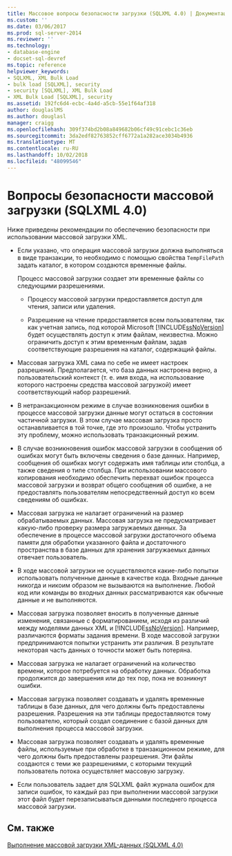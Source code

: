 ```yaml
---
title: Массовое вопросы безопасности загрузки (SQLXML 4.0) | Документация Майкрософт
ms.custom: ''
ms.date: 03/06/2017
ms.prod: sql-server-2014
ms.reviewer: ''
ms.technology:
- database-engine
- docset-sql-devref
ms.topic: reference
helpviewer_keywords:
- SQLXML, XML Bulk Load
- bulk load [SQLXML], security
- security [SQLXML], XML Bulk Load
- XML Bulk Load [SQLXML], security
ms.assetid: 192fc6d4-ecbc-4a4d-a5cb-55e1f64af318
author: douglaslMS
ms.author: douglasl
manager: craigg
ms.openlocfilehash: 309f374bd2b08a849682b06cf49c91cebc1c36eb
ms.sourcegitcommit: 3da2edf82763852cff6772a1a282ace3034b4936
ms.translationtype: MT
ms.contentlocale: ru-RU
ms.lasthandoff: 10/02/2018
ms.locfileid: "48099546"
---
```

# <a name="bulk-load-security-considerations-sqlxml-40"></a>Вопросы безопасности массовой загрузки (SQLXML 4.0)
  Ниже приведены рекомендации по обеспечению безопасности при использовании массовой загрузки XML.  
  
-   Если указано, что операция массовой загрузки должна выполняться в виде транзакции, то необходимо с помощью свойства `TempFilePath` задать каталог, в котором создаются временные файлы.  
  
     Процесс массовой загрузки создает эти временные файлы со следующими разрешениями.  
  
    -   Процессу массовой загрузки предоставляется доступ для чтения, записи или удаления.  
  
    -   Разрешение на чтение предоставляется всем пользователям, так как учетная запись, под которой Microsoft [!INCLUDE[ssNoVersion](../../../includes/ssnoversion-md.md)] будет осуществлять доступ к этим файлам, неизвестна. Можно ограничить доступ к этим временным файлам, задав соответствующие разрешения на каталог, содержащий файлы.  
  
-   Массовая загрузка XML сама по себе не имеет настроек разрешений. Предполагается, что база данных настроена верно, а пользовательский контекст (т. е. имя входа, на использование которого настроены средства массовой загрузкой) имеет соответствующий набор разрешений.  
  
-   В нетранзакционном режиме в случае возникновения ошибки в процессе массовой загрузки данные могут остаться в состоянии частичной загрузки. В этом случае массовая загрузка просто останавливается в той точке, где это произошло. Чтобы устранить эту проблему, можно использовать транзакционный режим.  
  
-   В случае возникновения ошибок массовой загрузки в сообщения об ошибках могут быть включены сведения о базе данных. Например, сообщения об ошибках могут содержать имя таблицы или столбца, а также сведения о типе столбца. При использовании массового копирования необходимо обеспечить перехват ошибок процесса массовой загрузки и возврат общего сообщения об ошибке, а не предоставлять пользователям непосредственный доступ ко всем сведениям об ошибках.  
  
-   Массовая загрузка не налагает ограничений на размер обрабатываемых данных. Массовая загрузка не предусматривает какую-либо проверку размера загружаемых данных. За обеспечение в процессе массовой загрузки достаточного объема памяти для обработки указанного файла и достаточного пространства в базе данных для хранения загружаемых данных отвечает пользователь.  
  
-   В ходе массовой загрузки не осуществляются какие-либо попытки использовать полученные данные в качестве кода. Входные данные никогда и никоим образом не вызываются на выполнение. Любой код или команды во входных данных рассматриваются как обычные данные и не выполняются.  
  
-   Массовая загрузка позволяет вносить в полученные данные изменения, связанные с форматированием, исходя из различий между моделями данных XML и [!INCLUDE[ssNoVersion](../../../includes/ssnoversion-md.md)]. Например, различаются форматы задания времени. В ходе массовой загрузки предпринимаются попытки устранить эти различия. В результате некоторая часть данных о точности может быть потеряна.  
  
-   Массовая загрузка не налагает ограничений на количество времени, которое потребуется на обработку данных. Обработка продолжится до завершения или до тех пор, пока не возникнут ошибки.  
  
-   Массовая загрузка позволяет создавать и удалять временные таблицы в базе данных, для чего должны быть предоставлены разрешения. Разрешения на эти таблицы предоставляются тому пользователю, который создал соединение с базой данных для выполнения процесса массовой загрузки.  
  
-   Массовая загрузка позволяет создавать и удалять временные файлы, используемые при обработке в транзакционном режиме, для чего должны быть предоставлены разрешения. Эти файлы создаются с теми же разрешениями, с которыми текущий пользователь потока осуществляет массовую загрузку.  
  
-   Если пользователь задает для SQLXML файл журнала ошибок для записи ошибок, то каждый раз при выполнении массовой загрузки этот файл будет перезаписываться данными последнего процесса массовой загрузки.  
  
## <a name="see-also"></a>См. также  
 [Выполнение массовой загрузки XML-данных &#40;SQLXML 4.0&#41;](../bulk-load-xml/performing-bulk-load-of-xml-data-sqlxml-4-0.md)  
  
  
